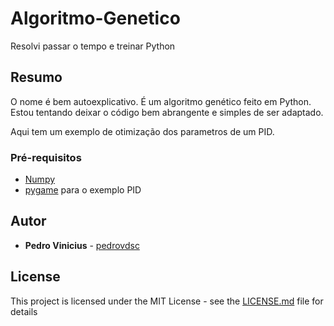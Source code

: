 # Algoritmo-Genetico

Resolvi passar o tempo e treinar Python

## Resumo

O nome é bem autoexplicativo. É um algoritmo genético feito em Python.
Estou tentando deixar o código bem abrangente e simples de ser adaptado.

Aqui tem um exemplo de otimização dos parametros de um PID.

### Pré-requisitos

- [Numpy](http://www.numpy.org/)
- [pygame](https://www.pygame.org/) para o exemplo PID

## Autor 

* **Pedro Vinicius** - [pedrovdsc](https://github.com/pedrovdsc)


## License

This project is licensed under the MIT License - see the [LICENSE.md](LICENSE.md) file for details
